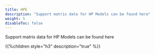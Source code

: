 ```yaml
---
title: HPE
description: "Support matrix data for HP Models can be found here"
weight: 5
disableToc: false
---
```


Support matrix data for HP Models can be found here

{{%children style="h3" description="true" %}}